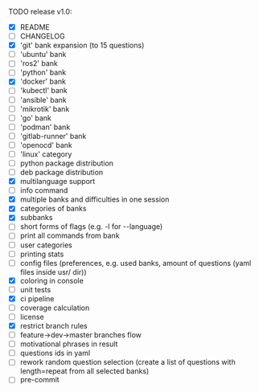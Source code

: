 TODO release v1.0:
- [x] README
- [ ] CHANGELOG
- [x] 'git' bank expansion (to 15 questions)
- [ ] 'ubuntu' bank
- [ ] 'ros2' bank
- [ ] 'python' bank
- [x] 'docker' bank
- [ ] 'kubectl' bank
- [ ] 'ansible' bank
- [ ] 'mikrotik' bank
- [ ] 'go' bank
- [ ] 'podman' bank
- [ ] 'gitlab-runner' bank
- [ ] 'openocd' bank
- [ ] 'linux' category
- [ ] python package distribution
- [ ] deb package distribution
- [x] multilanguage support
- [ ] info command
- [x] multiple banks and difficulties in one session
- [x] categories of banks
- [x] subbanks
- [ ] short forms of flags (e.g. -l for --language)
- [ ] print all commands from bank
- [ ] user categories
- [ ] printing stats
- [ ] config files (preferences, e.g. used banks, amount of questions (yaml files inside usr/ dir))
- [x] coloring in console
- [ ] unit tests
- [x] ci pipeline
- [ ] coverage calculation
- [ ] license
- [x] restrict branch rules
- [ ] feature->dev->master branches flow
- [ ] motivational phrases in result
- [ ] questions ids in yaml
- [ ] rework random question selection (create a list of questions with length=repeat from all selected banks)
- [ ] pre-commit
